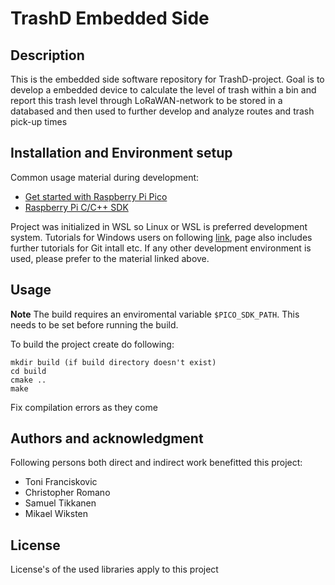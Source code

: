 # TrashD Embedded Side

## Description
This is the embedded side software repository for TrashD-project. Goal is to develop a embedded device to calculate the level of trash within a bin and report this trash level through LoRaWAN-network to be stored in a databased and then used to further develop and analyze routes and trash pick-up times

## Installation and Environment setup
Common usage material during development:
- [Get started with Raspberry Pi Pico](https://datasheets.raspberrypi.com/pico/getting-started-with-pico.pdf "Online book of similiar name")
- [Raspberry Pi C/C++ SDK](https://datasheets.raspberrypi.com/pico/raspberry-pi-pico-c-sdk.pdf "Online book of similiar name")

Project was initialized in WSL so Linux or WSL is preferred development system. Tutorials for Windows users on following [link](https://learn.microsoft.com/en-us/windows/wsl/install "Microsoft WSL tutorials"), page also includes further tutorials for Git intall etc. If any other development environment is used, please prefer to the material linked above.



## Usage
**Note** The build requires an enviromental variable ``$PICO_SDK_PATH``. This needs to be set before running the build.

To build the project create do following:
```
mkdir build (if build directory doesn't exist)
cd build
cmake ..
make
```

Fix compilation errors as they come

## Authors and acknowledgment
Following persons both direct and indirect work benefitted this project:
- Toni Franciskovic
- Christopher Romano
- Samuel Tikkanen
- Mikael Wiksten

## License
License's of the used libraries apply to this project
